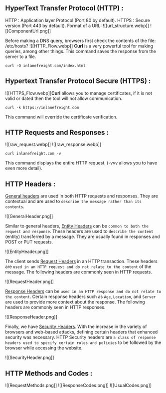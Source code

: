 ## HyperText Transfer Protocol (HTTP) : 

HTTP : Application layer Protocol (Port 80 by default).
HTTPS : Secure version (Port 443 by default).
Format of a URL:
![[url_structure.webp]]
![[ComponentUrl.png]]

Before making a DNS query, browsers first check the contents of the file: /etc/hosts?
![[HTTP_Flow.webp]]
**Curl** is a very powerful tool for making queries, among other things.
This command saves the response from the server to a file.
```shell-session
curl -O inlanefreight.com/index.html
```
## Hypertext Transfer Protocol Secure (HTTPS) : 

![[HTTPS_Flow.webp]]**Curl** allows you to manage certificates, if it is not valid or dated then the tool will not allow communication.
```shell-session
curl -k https://inlanefreight.com
```
This command will override the certificate verification.
## HTTP Requests and Responses : 

![[raw_request.webp]]
![[raw_response.webp]]
```shell-session
curl inlanefreight.com -v
```
This command displays the entire HTTP request. (-vvv allows you to have even more detail).

## HTTP Headers : 

[General headers](https://www.w3.org/Protocols/rfc2616/rfc2616-sec4.html) are used in both HTTP requests and responses. They are contextual and are used to `describe the message rather than its contents`.

![[GeneralHeader.png]]

Similar to general headers, [Entity Headers](https://www.w3.org/Protocols/rfc2616/rfc2616-sec7.html) can be `common to both the request and response`. These headers are used to `describe the content` (entity) transferred by a message. They are usually found in responses and POST or PUT requests.

![[EntityHeader.png]]

The client sends [Request Headers](https://tools.ietf.org/html/rfc2616) in an HTTP transaction. These headers are `used in an HTTP request and do not relate to the content` of the message. The following headers are commonly seen in HTTP requests.

![[RequestHeader.png]]

[Response Headers](https://tools.ietf.org/html/rfc7231#section-6) can be `used in an HTTP response and do not relate to the content`. Certain response headers such as `Age`, `Location`, and `Server` are used to provide more context about the response. The following headers are commonly seen in HTTP responses.

![[ResponseHeader.png]]

Finally, we have [Security Headers](https://owasp.org/www-project-secure-headers/). With the increase in the variety of browsers and web-based attacks, defining certain headers that enhanced security was necessary. HTTP Security headers are `a class of response headers used to specify certain rules and policies` to be followed by the browser while accessing the website.

![[SecurityHeader.png]]

## HTTP Methods and Codes : 

![[RequestMethods.png]]
![[ResponseCodes.png]]
![[UsualCodes.png]]